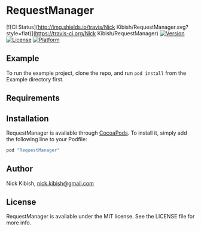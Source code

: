 # RequestManager

[![CI Status](http://img.shields.io/travis/Nick Kibish/RequestManager.svg?style=flat)](https://travis-ci.org/Nick Kibish/RequestManager)
[![Version](https://img.shields.io/cocoapods/v/RequestManager.svg?style=flat)](http://cocoapods.org/pods/RequestManager)
[![License](https://img.shields.io/cocoapods/l/RequestManager.svg?style=flat)](http://cocoapods.org/pods/RequestManager)
[![Platform](https://img.shields.io/cocoapods/p/RequestManager.svg?style=flat)](http://cocoapods.org/pods/RequestManager)

## Example

To run the example project, clone the repo, and run `pod install` from the Example directory first.

## Requirements

## Installation

RequestManager is available through [CocoaPods](http://cocoapods.org). To install
it, simply add the following line to your Podfile:

```ruby
pod "RequestManager"
```

## Author

Nick Kibish, nick.kibish@gmail.com

## License

RequestManager is available under the MIT license. See the LICENSE file for more info.
